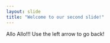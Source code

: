 ```yaml
---
layout: slide
title: "Welcome to our second slide!"
---
```

Allo Allo!!!
Use the left arrow to go back!
